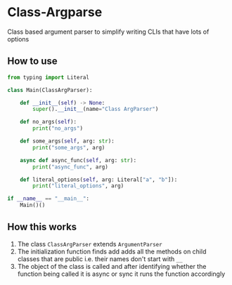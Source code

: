 # Class-Argparse

Class based argument parser to simplify writing CLIs that have lots of options

## How to use

```python
from typing import Literal

class Main(ClassArgParser):

    def __init__(self) -> None:
        super().__init__(name="Class ArgParser")

    def no_args(self):
        print("no_args")

    def some_args(self, arg: str):
        print("some_args", arg)

    async def async_func(self, arg: str):
        print("async_func", arg)

    def literal_options(self, arg: Literal["a", "b"]):
        print("literal_options", arg)

if __name__ == "__main__":
    Main()()
```

## How this works

1. The class `ClassArgParser` extends `ArgumentParser`
2. The initialization function finds add adds all the methods on child classes that are public i.e. their names don't start with `__`
3. The object of the class is called and after identifying whether the function being called it is async or sync it runs the function accordingly
